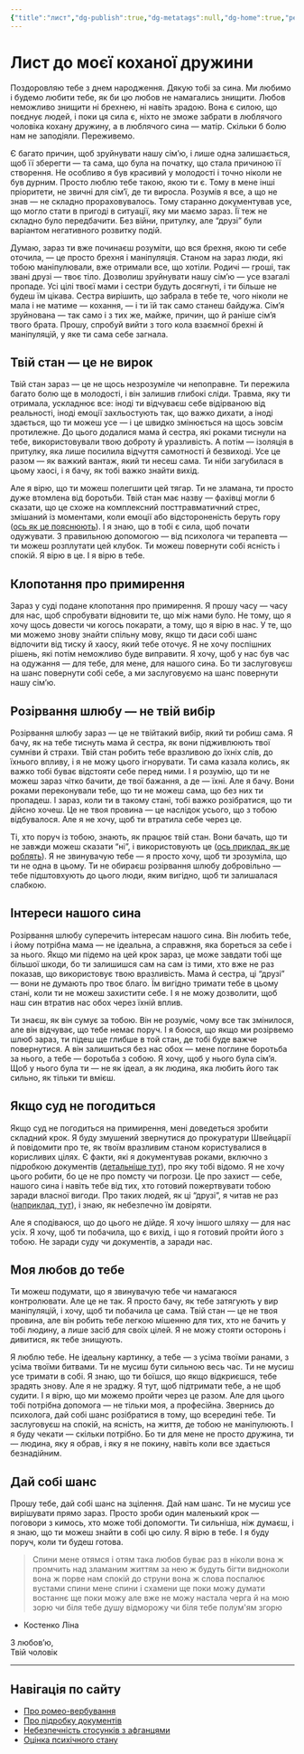 ```yaml
---
{"title":"лист","dg-publish":true,"dg-metatags":null,"dg-home":true,"permalink":"/ukrayinskoyu/list/","tags":["gardenEntry"],"dgPassFrontmatter":true,"noteIcon":""}
---
```



# Лист до моєї коханої дружини

Поздоровляю тебе з днем народження. Дякую тобі за сина. Ми любимо і будемо любити тебе, як би цю любов не намагались знищити. Любов неможливо знищити ні брехнею, ні навіть зрадою. Вона є силою, що поєднує людей, і поки ця сила є, ніхто не зможе забрати в люблячого чоловіка кохану дружину, а в люблячого сина — матір. Скільки б болю нам не заподіяли. Переживемо.

Є багато причин, щоб зруйнувати нашу сім’ю, і лише одна залишається, щоб її зберегти — та сама, що була на початку, що стала причиною її створення. Не особливо я був красивий у молодості і точно ніколи не був дурним. Просто люблю тебе такою, якою ти є. Тому в мене інші пріоритети, не звичні для сім’ї, де ти виросла. Розумів я все, а що не знав — не складно прораховувалось. Тому старанно документував усе, що могло стати в пригоді в ситуації, яку ми маємо зараз. Її теж не складно було передбачити. Без війни, притулку, але “друзі” були варіантом негативного розвитку подій.

Думаю, зараз ти вже починаєш розуміти, що вся брехня, якою ти себе оточила, — це просто брехня і маніпуляція. Станом на зараз люди, які тобою маніпулювали, вже отримали все, що хотіли. Родичі — гроші, так звані друзі — твоє тіло. Дозволиш зруйнувати нашу сім’ю — усе взагалі пропаде. Усі цілі твоєї мами і сестри будуть досягнуті, і ти більше не будеш їм цікава. Сестра вирішить, що забрала в тебе те, чого ніколи не мала і не матиме — кохання, — і ти їй так само станеш байдужа. Сім’я зруйнована — так само і з тих же, майже, причин, що й раніше сім’я твого брата. Прошу, спробуй вийти з того кола взаємної брехні й маніпуляцій, у яке ти сама себе загнала.

## Твій стан — це не вирок

Твій стан зараз — це не щось незрозуміле чи непоправне. Ти пережила багато болю ще в молодості, і він залишив глибокі сліди. Травма, яку ти отримала, ускладнює все: іноді ти відчуваєш себе відірваною від реальності, іноді емоції захльостують так, що важко дихати, а іноді здається, що ти можеш усе — і це швидко змінюється на щось зовсім протилежне. До цього додалися мама й сестра, які роками тиснули на тебе, використовували твою доброту й уразливість. А потім — ізоляція в притулку, яка лише посилила відчуття самотності й безвиході. Усе це разом — як важкий вантаж, який ти несеш сама. Ти ніби загубилася в цьому хаосі, і я бачу, як тобі важко знайти вихід.

Але я вірю, що ти можеш полегшити цей тягар. Ти не зламана, ти просто дуже втомлена від боротьби. Твій стан має назву — фахівці могли б сказати, що це схоже на комплексний посттравматичний стрес, змішаний із моментами, коли емоції або відстороненість беруть гору ([ось як це пояснюють](https://exodus.pp.ua/ukrayinskoyu/poperednya-psihiatrichna-oczinka-pacziyentki-z-pidozroyu-na-ptsr-prl-ta-disocziacziyu/)). І я знаю, що в тобі є сила, щоб почати одужувати. З правильною допомогою — від психолога чи терапевта — ти можеш розплутати цей клубок. Ти можеш повернути собі ясність і спокій. Я вірю в це. І я вірю в тебе.

## Клопотання про примирення

Зараз у суді подане клопотання про примирення. Я прошу часу — часу для нас, щоб спробувати відновити те, що між нами було. Не тому, що я хочу щось довести чи когось покарати, а тому, що я вірю в нас. У те, що ми можемо знову знайти спільну мову, якщо ти даси собі шанс відпочити від тиску й хаосу, який тебе оточує. Я не хочу поспішних рішень, які потім неможливо буде виправити. Я хочу, щоб у нас був час на одужання — для тебе, для мене, для нашого сина. Бо ти заслуговуєш на шанс повернути собі себе, а ми заслуговуємо на шанс повернути нашу сім’ю.

## Розірвання шлюбу — не твій вибір

Розірвання шлюбу зараз — це не твійтакий вибір, який ти робиш сама. Я бачу, як на тебе тиснуть мама й сестра, як вони підживлюють твої сумніви й страхи. Твій стан робить тебе вразливою до їхніх слів, до їхнього впливу, і я не можу цього ігнорувати. Ти сама казала колись, як важко тобі буває відстояти себе перед ними. І я розумію, що ти не можеш зараз чітко бачити, де твої бажання, а де — їхні. Але я бачу. Вони роками переконували тебе, що ти не можеш сама, що без них ти пропадеш. І зараз, коли ти в такому стані, тобі важко розібратися, що ти дійсно хочеш. Це не твоя провина — це наслідок усього, що з тобою відбувалося. Але я не хочу, щоб ти втратила себе через це.

Ті, хто поруч із тобою, знають, як працює твій стан. Вони бачать, що ти не завжди можеш сказати “ні”, і використовують це ([ось приклад, як це роблять](https://exodus.pp.ua/ukrayinskoyu/romeo-verbuvannya/)). Я не звинувачую тебе — я просто хочу, щоб ти зрозуміла, що ти не одна в цьому. Ти не обираєш розірвання шлюбу добровільно — тебе підштовхують до цього люди, яким вигідно, щоб ти залишалася слабкою.

## Інтереси нашого сина

Розірвання шлюбу суперечить інтересам нашого сина. Він любить тебе, і йому потрібна мама — не ідеальна, а справжня, яка бореться за себе і за нього. Якщо ми підемо на цей крок зараз, це може завдати тобі ще більшої шкоди, бо ти залишишся сам на сам із тими, хто вже не раз показав, що використовує твою вразливість. Мама й сестра, ці “друзі” — вони не думають про твоє благо. Їм вигідно тримати тебе в цьому стані, коли ти не можеш захистити себе. І я не можу дозволити, щоб наш син втратив нас обох через їхній вплив.

Ти знаєш, як він сумує за тобою. Він не розуміє, чому все так змінилося, але він відчуває, що тебе немає поруч. І я боюся, що якщо ми розірвемо шлюб зараз, ти підеш ще глибше в той стан, де тобі буде важче повернутися. А він залишиться без нас обох — мене поглине боротьба за нього, а тебе — боротьба з собою. Я хочу, щоб у нього була сім’я. Щоб у нього була ти — не як ідеал, а як людина, яка любить його так сильно, як тільки ти вмієш.

## Якщо суд не погодиться

Якщо суд не погодиться на примирення, мені доведеться зробити складний крок. Я буду змушений звернутися до прокуратури Швейцарії й повідомити про те, як твоїм вразливим станом користувалися в корисливих цілях. Є факти, які я документував роками, включно з підробкою документів ([детальніше тут](https://exodus.pp.ua/ukrayinskoyu/pidrobku-dokumentiv/)), про яку тобі відомо. Я не хочу цього робити, бо це не про помсту чи погрози. Це про захист — себе, нашого сина і навіть тебе від тих, хто готовий пожертвувати тобою заради власної вигоди. Про таких людей, як ці “друзі”, я читав не раз ([наприклад, тут](https://exodus.pp.ua/ukrayinskoyu/napad-afganczya/)), і знаю, як небезпечно їм довіряти.

Але я сподіваюся, що до цього не дійде. Я хочу іншого шляху — для нас усіх. Я хочу, щоб ти побачила, що є вихід, і що я готовий пройти його з тобою. Не заради суду чи документів, а заради нас.

## Моя любов до тебе

Ти можеш подумати, що я звинувачую тебе чи намагаюся контролювати. Але це не так. Я просто бачу, як тебе затягують у вир маніпуляцій, і хочу, щоб ти побачила це сама. Твій стан — це не твоя провина, але він робить тебе легкою мішенню для тих, хто не бачить у тобі людину, а лише засіб для своїх цілей. Я не можу стояти осторонь і дивитися, як тебе знищують.

Я люблю тебе. Не ідеальну картинку, а тебе — з усіма твоїми ранами, з усіма твоїми битвами. Ти не мусиш бути сильною весь час. Ти не мусиш усе тримати в собі. Я знаю, що ти боїшся, що якщо відкриєшся, тебе зрадять знову. Але я не зраджу. Я тут, щоб підтримати тебе, а не щоб судити. І я вірю, що ми можемо пройти через це разом. Але для цього тобі потрібна допомога — не тільки моя, а професійна. Звернись до психолога, дай собі шанс розібратися в тому, що всередині тебе. Ти заслуговуєш на спокій, на ясність, на життя, де тобою не маніпулюють. І я буду чекати — скільки потрібно. Бо ти для мене не просто дружина, ти — людина, яку я обрав, і яку я не покину, навіть коли все здається безнадійним.

## Дай собі шанс

Прошу тебе, дай собі шанс на зцілення. Дай нам шанс. Ти не мусиш усе вирішувати прямо зараз. Просто зроби один маленький крок — поговори з кимось, хто може тобі допомогти. Ти сильніша, ніж думаєш, і я знаю, що ти можеш знайти в собі цю силу. Я вірю в тебе. І я буду поруч, коли ти будеш готова.

> Спини мене отямся і отям
така любов буває раз в ніколи
вона ж промчить над зламаним життям
за нею ж будуть бігти видноколи
вона ж порве нам спокій до струни
вона ж слова поспалює вустами
спини мене спини і схамени
ще поки можу думати востаннє
ще поки можу але вже не можу
настала черга й на мою зорю
чи біля тебе душу відморожу
чи біля тебе полум'ям згорю

- Костенко Ліна

З любов’ю,  
Твій чоловік

---

## Навігація по сайту

- [Про ромео-вербування](https://exodus.pp.ua/ukrayinskoyu/romeo-verbuvannya/)  
- [Про підробку документів](https://exodus.pp.ua/ukrayinskoyu/pidrobku-dokumentiv/)  
- [Небезпечність стосунків з афганцями](https://exodus.pp.ua/ukrayinskoyu/napad-afganczya/) 
- [Оцінка психічного стану](https://exodus.pp.ua/ukrayinskoyu/poperednya-psihiatrichna-oczinka-pacziyentki-z-pidozroyu-na-ptsr-prl-ta-disocziacziyu/)  
